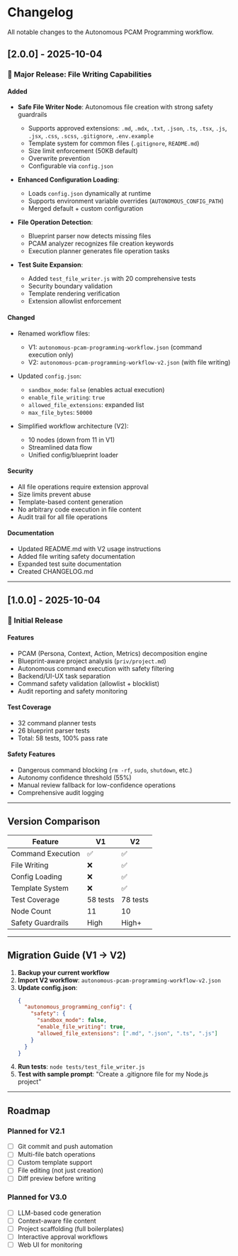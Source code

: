 # Changelog

All notable changes to the Autonomous PCAM Programming workflow.

## [2.0.0] - 2025-10-04

### 🎉 Major Release: File Writing Capabilities

#### Added
- **Safe File Writer Node**: Autonomous file creation with strong safety guardrails
  - Supports approved extensions: `.md`, `.mdx`, `.txt`, `.json`, `.ts`, `.tsx`, `.js`, `.jsx`, `.css`, `.scss`, `.gitignore`, `.env.example`
  - Template system for common files (`.gitignore`, `README.md`)
  - Size limit enforcement (50KB default)
  - Overwrite prevention
  - Configurable via `config.json`

- **Enhanced Configuration Loading**: 
  - Loads `config.json` dynamically at runtime
  - Supports environment variable overrides (`AUTONOMOUS_CONFIG_PATH`)
  - Merged default + custom configuration

- **File Operation Detection**:
  - Blueprint parser now detects missing files
  - PCAM analyzer recognizes file creation keywords
  - Execution planner generates file operation tasks

- **Test Suite Expansion**:
  - Added `test_file_writer.js` with 20 comprehensive tests
  - Security boundary validation
  - Template rendering verification
  - Extension allowlist enforcement

#### Changed
- Renamed workflow files:
  - V1: `autonomous-pcam-programming-workflow.json` (command execution only)
  - V2: `autonomous-pcam-programming-workflow-v2.json` (with file writing)

- Updated `config.json`:
  - `sandbox_mode`: `false` (enables actual execution)
  - `enable_file_writing`: `true`
  - `allowed_file_extensions`: expanded list
  - `max_file_bytes`: `50000`

- Simplified workflow architecture (V2):
  - 10 nodes (down from 11 in V1)
  - Streamlined data flow
  - Unified config/blueprint loader

#### Security
- All file operations require extension approval
- Size limits prevent abuse
- Template-based content generation
- No arbitrary code execution in file content
- Audit trail for all file operations

#### Documentation
- Updated README.md with V2 usage instructions
- Added file writing safety documentation
- Expanded test suite documentation
- Created CHANGELOG.md

---

## [1.0.0] - 2025-10-04

### 🚀 Initial Release

#### Features
- PCAM (Persona, Context, Action, Metrics) decomposition engine
- Blueprint-aware project analysis (`priv/project.md`)
- Autonomous command execution with safety filtering
- Backend/UI-UX task separation
- Command safety validation (allowlist + blocklist)
- Audit reporting and safety monitoring

#### Test Coverage
- 32 command planner tests
- 26 blueprint parser tests
- Total: 58 tests, 100% pass rate

#### Safety Features
- Dangerous command blocking (`rm -rf`, `sudo`, `shutdown`, etc.)
- Autonomy confidence threshold (55%)
- Manual review fallback for low-confidence operations
- Comprehensive audit logging

---

## Version Comparison

| Feature | V1 | V2 |
|---------|----|----|
| Command Execution | ✅ | ✅ |
| File Writing | ❌ | ✅ |
| Config Loading | ❌ | ✅ |
| Template System | ❌ | ✅ |
| Test Coverage | 58 tests | 78 tests |
| Node Count | 11 | 10 |
| Safety Guardrails | High | High+ |

---

## Migration Guide (V1 → V2)

1. **Backup your current workflow**
2. **Import V2 workflow**: `autonomous-pcam-programming-workflow-v2.json`
3. **Update config.json**:
   ```json
   {
     "autonomous_programming_config": {
       "safety": {
         "sandbox_mode": false,
         "enable_file_writing": true,
         "allowed_file_extensions": [".md", ".json", ".ts", ".js"]
       }
     }
   }
   ```
4. **Run tests**: `node tests/test_file_writer.js`
5. **Test with sample prompt**: "Create a .gitignore file for my Node.js project"

---

## Roadmap

### Planned for V2.1
- [ ] Git commit and push automation
- [ ] Multi-file batch operations
- [ ] Custom template support
- [ ] File editing (not just creation)
- [ ] Diff preview before writing

### Planned for V3.0
- [ ] LLM-based code generation
- [ ] Context-aware file content
- [ ] Project scaffolding (full boilerplates)
- [ ] Interactive approval workflows
- [ ] Web UI for monitoring
